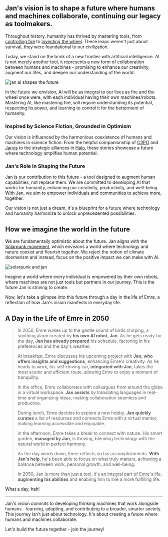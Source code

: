 ## Jan's vision is to shape a future where humans and machines collaborate, continuing our legacy as toolmakers.

Throughout history, humanity has thrived by mastering tools, from [controlling fire](https://en.wikipedia.org/wiki/Control_of_fire_by_early_humans) to [inventing the wheel](https://en.wikipedia.org/wiki/Wheel). These leaps weren't just about survival, they were foundational to our civilization. 

Today, we stand on the brink of a new frontier with artificial intelligence. AI is not merely another tool, it represents a new form of collaboration between humans and machines - promising to enhance our creativity, augment our lifes, and deepen our understanding of the world.

![jan ai shapes the future](https://github.com/janhq/jan/assets/159995642/46e73f52-57cf-41e0-b0de-ebc1a5ce9f43)

In the future we envision, AI will be as integral to our lives as fire and the wheel once were, with each individual having their own machines/robots. Mastering AI, like mastering fire, will require understanding its potential, respecting its power, and learning to control it for the betterment of humanity. 

### Inspired by Science Fiction, Grounded in Optimism

Our vision is influenced by the harmonious coexistence of humans and machines in science fiction. From the helpful companionship of [C3PO](https://tr.wikipedia.org/wiki/C-3PO) and [Jarvis](https://en.wikipedia.org/wiki/J.A.R.V.I.S.) to the strategic alliances in [Halo](https://www.imdb.com/title/tt2934286/), these stories showcase a future where technology amplifies human potential.

### Jan's Role in Shaping the Future

Jan is our contribution to this future - a tool designed to augment human capabilities, not replace them. We are committed to developing AI that works for humanity, enhancing our creativity, productivity, and well-being. With Jan, we aim to empower individuals and communities to achieve more, together.

Our vision is not just a dream, it's a blueprint for a future where technology and humanity harmonize to unlock unprecedented possibilities. 

## How we imagine the world in the future

We are fundamentally optimistic about the future. Jan aligns with the [Solarpunk movement](https://en.wikipedia.org/wiki/Solarpunk), which envisions a world where technology and nature coexist and flourish together. We reject the notion of climate doomerism and instead, focus on the positive impact we can make with AI.

![solarpunk and jan](https://github.com/janhq/jan/assets/159995642/7b5a16e7-7940-43b8-876c-9f2ce133594e)

Imagine a world where every individual is empowered by their own robots, where machines are not just tools but partners in our journey. This is the future Jan is striving to create.

Now, let's take a glimpse into this future through a day in the life of Emre, a reflection of how Jan's vision manifests in everyday life.

## A Day in the Life of Emre in 2050

> In 2050, Emre wakes up to the gentle sound of birds chirping, a soothing alarm created by **his own AI robot, Jan**. As he gets ready for the day, **Jan has already prepared** his schedule, factoring in his preferences and the day's weather.
> 
> At breakfast, Emre discusses his upcoming project with **Jan, who offers insights and suggestions**, enhancing Emre's creativity. As he heads to work, his self-driving car, **integrated with Jan**, takes the most scenic and efficient route, allowing Emre to enjoy a moment of tranquility.
> 
> In the office, Emre collaborates with colleagues from around the globe in a virtual workspace. **Jan assists** by translating languages in real-time and organizing ideas, making collaboration seamless and productive.
> 
> During lunch, Emre decides to explore a new hobby. **Jan quickly curates** a list of resources and connects Emre with a virtual mentor, making learning accessible and enjoyable.
> 
> In the afternoon, Emre takes a break to connect with nature. His smart garden, **managed by Jan**, is thriving, blending technology with the natural world in perfect harmony.
> 
> As the day winds down, Emre reflects on his accomplishments. **With Jan's help**, he's been able to focus on what truly matters, achieving a balance between work, personal growth, and well-being.
> 
> In 2050, Jan is more than just a tool, it's an integral part of Emre's life, **augmenting his abilities** and enabling him to live a more fulfilling life.

What a day, hah!

---

Jan's vision commits to developing thinking machines that work alongside humans - learning, adapting, and contributing to a broader, smarter society. This journey isn't just about technology. It's about creating a future where humans and machines collaborate.

Let's build the future together - join the journey!
